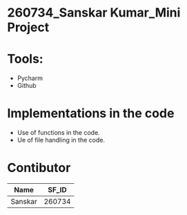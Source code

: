 # 260734_Sanskar Kumar_Mini Project

# Tools:
  * Pycharm
  * Github

# Implementations in the code
  * Use of functions in the code.
  * Ue of file handling in the code.

# Contibutor

| Name | SF_ID |
| --- | --- |
| Sanskar | 260734 |
